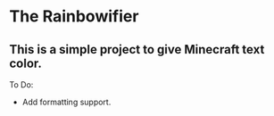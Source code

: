 # The Rainbowifier
## This is a simple project to give Minecraft text **color**.


To Do:
* Add formatting support.
